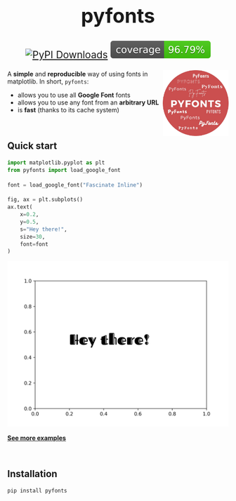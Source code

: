 <div align="center" style="font-size: 1.6em">

# pyfonts

[![PyPI Downloads](https://static.pepy.tech/badge/pyfonts)](https://pepy.tech/projects/pyfonts)
![Coverage](coverage-badge.svg)

<img src="https://github.com/JosephBARBIERDARNAL/static/blob/main/python-libs/pyfonts/image.png?raw=true" alt="Pyfonts logo" align="right" width="150px"/>

</div>

A **simple** and **reproducible** way of using fonts in matplotlib. In short, `pyfonts`:

- allows you to use all **Google Font** fonts
- allows you to use any font from an **arbitrary URL**
- is **fast** (thanks to its cache system)

<br>

## Quick start

```python
import matplotlib.pyplot as plt
from pyfonts import load_google_font

font = load_google_font("Fascinate Inline")

fig, ax = plt.subplots()
ax.text(
    x=0.2,
    y=0.5,
    s="Hey there!",
    size=30,
    font=font
)
```

![](https://raw.githubusercontent.com/y-sunflower/pyfonts/refs/heads/main/quickstart.png)

[**See more examples**](https://y-sunflower.github.io/pyfonts/reference/load_google_font#examples)

<br>

## Installation

```bash
pip install pyfonts
```
